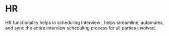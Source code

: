 # HR

HR functionality helps in scheduling Interview , helps streamline, automates, and sync the entire interview scheduling process for all parties involved.


